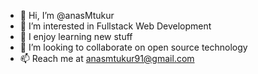 - 👋 Hi, I’m @anasMtukur
- 👀 I’m interested in Fullstack Web Development
- 🌱 I enjoy learning new stuff
- 💞️ I’m looking to collaborate on open source technology
- 📫 Reach me at anasmtukur91@gmail.com

<!---
anasMtukur/anasMtukur is a ✨ special ✨ repository because its `README.md` (this file) appears on your GitHub profile.
You can click the Preview link to take a look at your changes.
--->
